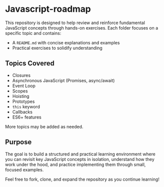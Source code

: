 # Javascript-roadmap
This repository is designed to help review and reinforce fundamental JavaScript concepts through hands-on exercises. Each folder focuses on a specific topic and contains:

- A `README.md` with concise explanations and examples
- Practical exercises to solidify understanding

## Topics Covered

- Closures
- Asynchronous JavaScript (Promises, async/await)
- Event Loop
- Scopes
- Hoisting
- Prototypes
- `this` keyword
- Callbacks
- ES6+ features

More topics may be added as needed.

## Purpose

The goal is to build a structured and practical learning environment where you can revisit key JavaScript concepts in isolation, understand how they work under the hood, and practice implementing them through small, focused examples.

Feel free to fork, clone, and expand the repository as you continue learning!

